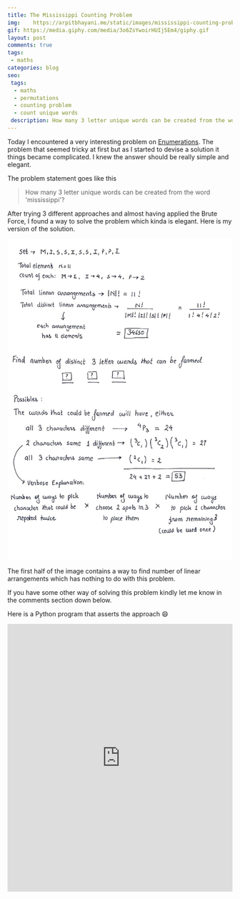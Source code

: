 ```yaml
---
title: The Mississippi Counting Problem
img:    https://arpitbhayani.me/static/images/mississippi-counting-problem.png
gif: https://media.giphy.com/media/3o6ZsYwoirHUIj5Em4/giphy.gif
layout: post
comments: true
tags:
 - maths
categories: blog
seo:
 tags:
  - maths
  - permutations
  - counting problem
  - count unique words
 description: How many 3 letter unique words can be created from the word 'mississippi'?
---
```


Today I encountered a very interesting problem on [Enumerations](https://en.wikipedia.org/wiki/Enumeration).
The problem that seemed tricky at first but as I started to devise a solution it things became complicated.
I knew the answer should be really simple and elegant.

The problem statement goes like this

> How many 3 letter unique words can be created from the word 'mississippi'?

After trying 3 different approaches and almost having applied the Brute Force, I found a way to
solve the problem which kinda is elegant. Here is my version of the solution.

<div class="ui image">
    <img src="/static/images/counting-problem-solution.jpeg" />
</div>

The first half of the image contains a way to find number of linear arrangements which has nothing to do with this problem.

If you have some other way of solving this problem kindly let me know in the comments section down below.

Here is a Python program that asserts the approach :smile:

<iframe height="600px" width="100%" src="https://repl.it/@arpitbbhayani/numbers-of-words-from-a-word?lite=true" scrolling="no" frameborder="no" allowtransparency="true" allowfullscreen="true" sandbox="allow-forms allow-pointer-lock allow-popups allow-same-origin allow-scripts allow-modals"></iframe>
